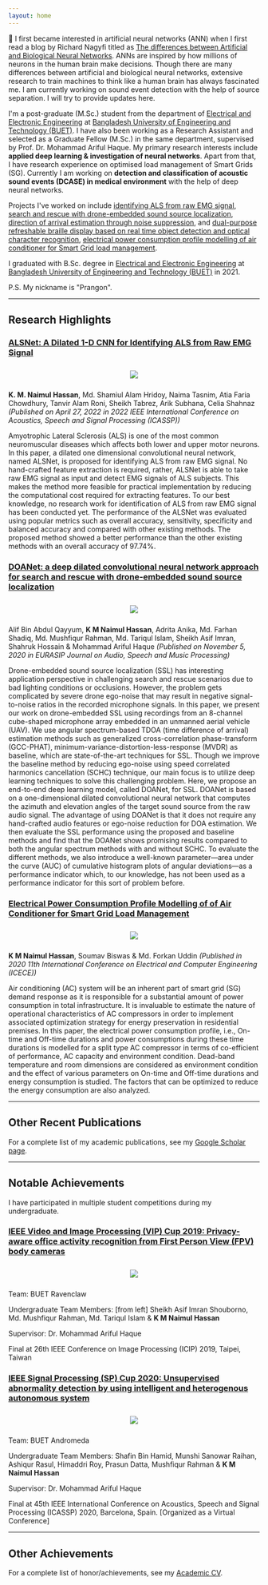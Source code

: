 ```yaml
---
layout: home
---
```


🎉 I first became interested in artificial neural networks (ANN) when I first read a blog by Richard Nagyfi titled as [The differences between Artificial and Biological Neural Networks][ANN]. ANNs are inspired by how millions of neurons in the human brain make decisions. Though there are many differences between artificial and biological neural networks, extensive research to train machines to think like a human brain has always fascinated me. I am currently working on sound event detection with the help of source separation. I will try to provide updates here.

[ANN]: https://towardsdatascience.com/the-differences-between-artificial-and-biological-neural-networks-a8b46db828b7

I'm a post-graduate (M.Sc.) student from the department of [Electrical and Electronic Engineering][EEE] at [Bangladesh University of Engineering and Technology (BUET)][BUET]. I have also been working as a Research Assistant and selected as a Graduate Fellow (M.Sc.) in the same department, supervised by Prof. Dr. Mohammad Ariful Haque. My primary research interests include **applied deep learning & investigation of neural networks**. Apart from that, I have research experience on optimised load management of Smart Grids (SG). Currently I am working on **detection and classification of acoustic sound events (DCASE) in medical environment** with the help of deep neural networks.

[EEE]: http://www.eee.buet.ac.bd/
[BUET]: https://www.buet.ac.bd/
[hci]:http://hci.stanford.edu/
[hancock]: https://comm.stanford.edu/faculty-hancock/
[penncis]: https://www.cis.upenn.edu
[pennasc]: https://www.asc.upenn.edu
[pacs]: https://pacscenter.stanford.edu
[pdi]: https://pacscenter.stanford.edu/research/program-on-democracy-and-the-internet/
[amh]: http://andrewhead.info

Projects I've worked on include [identifying ALS from raw EMG signal][als], [search and rescue with drone-embedded sound source localization][sound-source-localization], [direction of arrival estimation through noise suppression][doa-estimation], and [dual-purpose refreshable braille display based on real time object detection and optical character recognition][braille], [electrical power consumption profile modelling of air conditioner for Smart Grid load management][profile-modelling-sg].

[als]: https://doi.org/10.1109/ICASSP43922.2022.9747366
[sound-source-localization]: https://doi.org/10.1186/s13636-020-00184-2
[doa-estimation]: https://doi.org/10.1109/SPICSCON48833.2019.9065151
[braille]: https://doi.org/10.1109/SPICSCON48833.2019.9065110
[profile-modelling-sg]: https://doi.org/10.1109/ICECE51571.2020.9393101

I graduated with B.Sc. degree in [Electrical and Electronic Engineering][EEE] at [Bangladesh University of Engineering and Technology (BUET)][BUET] in 2021. 

P.S. My nickname is "Prangon". 

---

## Research Highlights 



### [ALSNet: A Dilated 1-D CNN for Identifying ALS from Raw EMG Signal][alsnet]


<center style="padding: 10px;">
<img src="media/als.jpg"
     style="max-width: 85%;" />
</center>

**K. M. Naimul Hassan**, Md. Shamiul Alam Hridoy, Naima Tasnim, Atia Faria Chowdhury, Tanvir Alam Roni, Sheikh Tabrez, Arik Subhana, Celia Shahnaz _(Published on April 27, 2022 in 2022 IEEE International Conference on Acoustics, Speech and Signal Processing (ICASSP))_

Amyotrophic Lateral Sclerosis (ALS) is one of the most common neuromuscular diseases which affects both lower and upper motor neurons. In this paper, a dilated one dimensional convolutional neural network, named ALSNet, is proposed for identifying ALS from raw EMG signal. No hand-crafted feature extraction is required, rather, ALSNet is able to take raw EMG signal as input and detect EMG signals of ALS subjects. This makes the method more feasible for practical implementation by reducing the computational cost required for extracting features. To our best knowledge, no research work for identification of ALS from raw EMG signal has been conducted yet. The performance of the ALSNet was evaluated using popular metrics such as overall accuracy, sensitivity, specificity and balanced accuracy and compared with other existing methods. The proposed method showed a better performance than the other existing methods with an overall accuracy of 97.74%.

[alsnet]: http://naimulhassan.github.io/content/papers/alsnet.pdf 


### [DOANet: a deep dilated convolutional neural network approach for search and rescue with drone-embedded sound source localization][doanet-ssl]


<center style="padding: 10px;">
<img src="media/ssl.png"
     style="max-width: 85%;" />
</center>

Alif Bin Abdul Qayyum, **K M Naimul Hassan**, Adrita Anika, Md. Farhan Shadiq, Md. Mushfiqur Rahman, Md. Tariqul Islam, Sheikh Asif Imran, Shahruk Hossain & Mohammad Ariful Haque _(Published on November 5, 2020 in EURASIP Journal on Audio, Speech and Music Processing)_

Drone-embedded sound source localization (SSL) has interesting application perspective in challenging search and rescue scenarios due to bad lighting conditions or occlusions. However, the problem gets complicated by severe drone ego-noise that may result in negative signal-to-noise ratios in the recorded microphone signals. In this paper, we present our work on drone-embedded SSL using recordings from an 8-channel cube-shaped microphone array embedded in an unmanned aerial vehicle (UAV). We use angular spectrum-based TDOA (time difference of arrival) estimation methods such as generalized cross-correlation phase-transform (GCC-PHAT), minimum-variance-distortion-less-response (MVDR) as baseline, which are state-of-the-art techniques for SSL. Though we improve the baseline method by reducing ego-noise using speed correlated harmonics cancellation (SCHC) technique, our main focus is to utilize deep learning techniques to solve this challenging problem. Here, we propose an end-to-end deep learning model, called DOANet, for SSL. DOANet is based on a one-dimensional dilated convolutional neural network that computes the azimuth and elevation angles of the target sound source from the raw audio signal. The advantage of using DOANet is that it does not require any hand-crafted audio features or ego-noise reduction for DOA estimation. We then evaluate the SSL performance using the proposed and baseline methods and find that the DOANet shows promising results compared to both the angular spectrum methods with and without SCHC. To evaluate the different methods, we also introduce a well-known parameter—area under the curve (AUC) of cumulative histogram plots of angular deviations—as a performance indicator which, to our knowledge, has not been used as a performance indicator for this sort of problem before.

[doanet-ssl]: http://naimulhassan.github.io/content/papers/doanet-ssl.pdf



### [Electrical Power Consumption Profile Modelling of of Air Conditioner for Smart Grid Load Management][profile-modelling]


<center style="padding: 10px;">
<img src="media/sg.png"
     style="max-width: 85%;" />
</center>

**K M Naimul Hassan**, Soumav Biswas & Md. Forkan Uddin _(Published in 2020 11th International Conference on Electrical and Computer Engineering (ICECE))_

Air conditioning (AC) system will be an inherent part of smart grid (SG) demand response as it is responsible for a substantial amount of power consumption in total infrastructure. It is invaluable to estimate the nature of operational characteristics of AC compressors in order to implement associated optimization strategy for energy preservation in residential premises. In this paper, the electrical power consumption profile, i.e., On-time and Off-time durations and power consumptions during these time durations is modelled for a split type AC compressor in terms of co-efficient of performance, AC capacity and environment condition. Dead-band temperature and room dimensions are considered as environment condition and the effect of various parameters on On-time and Off-time durations and energy consumption is studied. The factors that can be optimized to reduce the energy consumption are also analyzed.

[profile-modelling]: http://naimulhassan.github.io/content/papers/profile-modelling-sg.pdf



---

## Other Recent Publications
For a complete list of my academic publications, see my [Google Scholar page][scholar].

[scholar]: https://scholar.google.com/citations?user=ondPg7wAAAAJ&hl=en&oi=sra



---
## Notable Achievements

I have participated in multiple student competitions during my undergraduate.

### [IEEE Video and Image Processing (VIP) Cup 2019: Privacy-aware office activity recognition from First Person View (FPV) body cameras][vip2019]


<center style="padding: 10px;">
<img src="media/vip2019.png"
     style="max-width: 85%;" />
</center>

Team: BUET Ravenclaw

Undergraduate Team Members: [from left] Sheikh Asif Imran Shouborno, Md. Mushfiqur Rahman, Md. Tariqul Islam & **K M Naimul Hassan**

Supervisor: Dr. Mohammad Ariful Haque

Final at 26th IEEE Conference on Image Processing (ICIP) 2019, Taipei, Taiwan

[vip2019]: http://naimulhassan.github.io/content/papers/vip2019.pdf

### [IEEE Signal Processing (SP) Cup 2020: Unsupervised abnormality detection by using intelligent and heterogenous autonomous system][sp2020]


<center style="padding: 10px;">
<img src="media/sp2020.png"
     style="max-width: 85%;" />
</center>

Team: BUET Andromeda

Undergraduate Team Members: Shafin Bin Hamid, Munshi Sanowar Raihan, Ashiqur Rasul, Himaddri Roy, Prasun Datta, Mushfiqur Rahman & **K M Naimul Hassan**

Supervisor: Dr. Mohammad Ariful Haque

Final at 45th IEEE International Conference on Acoustics, Speech and Signal Processing (ICASSP) 2020, Barcelona, Spain. [Organized as a Virtual Conference]

[sp2020]: http://naimulhassan.github.io/content/papers/sp2020.pdf




---
## Other Achievements
For a complete list of honor/achievements, see my [Academic CV][academic-cv].

[academic-cv]: http://naimulhassan.github.io/content/papers/naimulCV.pdf	
